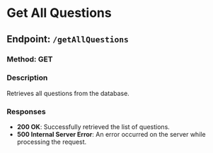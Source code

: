 # Get All Questions

## Endpoint: `/getAllQuestions`

### Method: GET

### Description
Retrieves all questions from the database.

### Responses
- **200 OK**: Successfully retrieved the list of questions.
- **500 Internal Server Error**: An error occurred on the server while processing the request.
